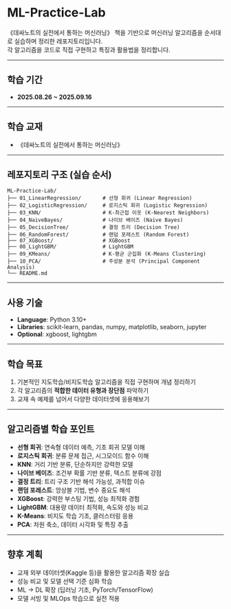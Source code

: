 # ML-Practice-Lab

《데싸노트의 실전에서 통하는 머신러닝》 책을 기반으로 
머신러닝 알고리즘을 순서대로 실습하며 정리한 레포지토리입니다.  
각 알고리즘을 코드로 직접 구현하고 특징과 활용법을 정리합니다.

---

## 학습 기간
- **2025.08.26 ~ 2025.09.16**

---

## 학습 교재
- 《데싸노트의 실전에서 통하는 머신러닝》

---

## 레포지토리 구조 (실습 순서)
```text
ML-Practice-Lab/
├── 01_LinearRegression/       # 선형 회귀 (Linear Regression)
├── 02_LogisticRegression/     # 로지스틱 회귀 (Logistic Regression)
├── 03_KNN/                    # K-최근접 이웃 (K-Nearest Neighbors)
├── 04_NaiveBayes/             # 나이브 베이즈 (Naive Bayes)
├── 05_DecisionTree/           # 결정 트리 (Decision Tree)
├── 06_RandomForest/           # 랜덤 포레스트 (Random Forest)
├── 07_XGBoost/                # XGBoost
├── 08_LightGBM/               # LightGBM
├── 09_KMeans/                 # K-평균 군집화 (K-Means Clustering)
├── 10_PCA/                    # 주성분 분석 (Principal Component Analysis)
└── README.md
```

---

## 사용 기술
- **Language**: Python 3.10+
- **Libraries**: scikit-learn, pandas, numpy, matplotlib, seaborn, jupyter
- **Optional**: xgboost, lightgbm

---

## 학습 목표
1. 기본적인 지도학습/비지도학습 알고리즘을 직접 구현하며 개념 정리하기  
2. 각 알고리즘의 **적합한 데이터 유형과 장단점** 파악하기  
3. 교재 속 예제를 넘어서 다양한 데이터셋에 응용해보기  

---

## 알고리즘별 학습 포인트
- **선형 회귀**: 연속형 데이터 예측, 기초 회귀 모델 이해  
- **로지스틱 회귀**: 분류 문제 접근, 시그모이드 함수 이해  
- **KNN**: 거리 기반 분류, 단순하지만 강력한 모델  
- **나이브 베이즈**: 조건부 확률 기반 분류, 텍스트 분류에 강점  
- **결정 트리**: 트리 구조 기반 해석 가능성, 과적합 이슈  
- **랜덤 포레스트**: 앙상블 기법, 변수 중요도 해석  
- **XGBoost**: 강력한 부스팅 기법, 성능 최적화 경험  
- **LightGBM**: 대용량 데이터 최적화, 속도와 성능 비교  
- **K-Means**: 비지도 학습 기초, 클러스터링 응용  
- **PCA**: 차원 축소, 데이터 시각화 및 특징 추출  

---

## 향후 계획
- 교재 외부 데이터셋(Kaggle 등)을 활용한 알고리즘 확장 실습  
- 성능 비교 및 모델 선택 기준 심화 학습  
- ML → DL 확장 (딥러닝 기초, PyTorch/TensorFlow)  
- 모델 서빙 및 MLOps 학습으로 실전 적용  
